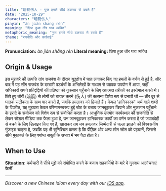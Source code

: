 ```yaml
---
title: "暗箭伤人 - गुप्त हमले सीधे टकराव से बचते हैं"
date: "2025-10-29"
characters: "暗箭伤人"
pinyin: "àn jiàn shāng rén"
meaning: "छिपा हुआ तीर घाव व्यक्ति"
metaphoric_meaning: "गुप्त हमले सीधे टकराव से बचते हैं"
theme: "रणनीति और कार्रवाई"
---
```


**Pronunciation:** *àn jiàn shāng rén*
**Literal meaning:** छिपा हुआ तीर घाव व्यक्ति

## Origin & Usage

इस मुहावरे की उत्पत्ति तांग राजवंश के दौरान युद्धक्षेत्र में घात लगाकर किए गए हमलों के वर्णन से हुई है, और बाद में यह सोंग राजवंश के दरबारी षड्यंत्रों के अभिलेखों के माध्यम से व्यापक उपयोग में आया, जहाँ अधिकारी अपने प्रतिद्वंद्वियों की प्रतिष्ठा को नुकसान पहुँचाने के लिए अप्रत्यक्ष तरीकों का इस्तेमाल करते थे। छिपे हुए तीरों (暗箭) से लोगों को घायल करने (伤人) की कल्पना विशेष रूप से प्रभावी थी — तीर दूर से घातक सटीकता के साथ वार करते हैं, जबकि हमलावर को छिपाते हैं। केवल 'हानिकारक' अर्थ वाले शब्दों के विपरीत, यह मुहावरा केवल परिणामस्वरूप हुई चोट के बजाय जानबूझकर छिपाने और नुकसान पहुँचाने के इरादे के संयोजन को विशेष रूप से संबोधित करता है। आधुनिक उपयोग कार्यस्थल की राजनीति से लेकर सोशल मीडिया तक फैला हुआ है, उन जानबूझकर हानिकारक कार्यों का वर्णन करता है जो जवाबदेही से बचने के लिए डिज़ाइन किए गए हैं, खासकर तब जब हमलावर जिम्मेदारी से पल्ला झाड़ने की विश्वसनीय गुंजाइश चाहता है, जबकि यह भी सुनिश्चित करता है कि पीड़ित और अन्य लोग स्रोत को पहचानें, जिससे सीधे मुकाबले के लिए पर्याप्त सबूतों के अभाव में भय पैदा होता है।

## When to Use

**Situation:** कर्मचारी ने सीधे मुद्दों को संबोधित करने के बजाय सहकर्मियों के बारे में गुमनाम आलोचनाएं फैलीं

---

*Discover a new Chinese idiom every day with our [iOS app](https://apps.apple.com/us/app/daily-chinese-idioms/id6740611324).*
